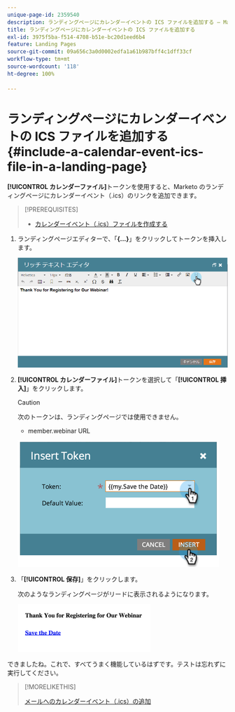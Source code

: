 ```yaml
---
unique-page-id: 2359540
description: ランディングページにカレンダーイベントの ICS ファイルを追加する — Marketo ドキュメント — 製品ドキュメント
title: ランディングページにカレンダーイベントの ICS ファイルを追加する
exl-id: 3975f5ba-f514-4708-b51e-bc20d1eed6b4
feature: Landing Pages
source-git-commit: 09a656c3a0d0002edfa1a61b987bff4c1dff33cf
workflow-type: tm+mt
source-wordcount: '118'
ht-degree: 100%

---
```


# ランディングページにカレンダーイベントの ICS ファイルを追加する {#include-a-calendar-event-ics-file-in-a-landing-page}

**[!UICONTROL カレンダーファイル]**&#x200B;トークンを使用すると、Marketo のランディングページにカレンダーイベント（.ics）のリンクを追加できます。

>[!PREREQUISITES]
>
>* [カレンダーイベント（.ics）ファイルを作成する](/help/marketo/product-docs/email-marketing/general/functions-in-the-editor/create-a-calendar-event-ics-file.md)

1. ランディングページエディターで、「**{...}**」をクリックしてトークンを挿入します。

   ![](assets/image2015-7-8-17-3a51-3a29.png)

1. **[!UICONTROL カレンダーファイル]**&#x200B;トークンを選択して「**[!UICONTROL 挿入]**」をクリックします。

   >[!CAUTION]
   >
   >次のトークンは、ランディングページでは使用できません。
   >
   >* member.webinar URL

   ![](assets/image2015-1-6-16-3a31-3a28.png)

1. 「**[!UICONTROL 保存]**」をクリックします。

   次のようなランディングページがリードに表示されるようになります。

   ![](assets/image2015-1-6-16-3a42-3a51.png)

できましたね。これで、すべてうまく機能しているはずです。テストは忘れずに実行してください。

>[!MORELIKETHIS]
>
>[メールへのカレンダーイベント（.ics）の追加](/help/marketo/product-docs/email-marketing/general/functions-in-the-editor/include-a-calendar-event-ics-in-an-email.md)
